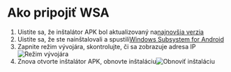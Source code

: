 # Ako pripojiť WSA
1. Uistite sa, že inštalátor APK bol aktualizovaný na[najnovšia verzia](https://www.microsoft.com/store/productId/9P2JFQ43FPPG "APK Installer")
2. Uistite sa, že ste nainštalovali a spustili[Windows Subsystem for Android](https://www.microsoft.com/store/productId/9P3395VX91NR)
3. Zapnite režim vývojára, skontrolujte, či sa zobrazuje adresa IP![Režim vývojára](https://raw.githubusercontent.com/Paving-Base/APK-Installer/screenshots/Documents/Tutorials/How%20To%20Connect%20WSA/Images/Snipaste_2022-10-02_19-02-09.png)
4. Znova otvorte inštalátor APK, obnovte inštaláciu![Obnoviť inštaláciu](https://raw.githubusercontent.com/Paving-Base/APK-Installer/screenshots/Documents/Tutorials/How%20To%20Connect%20WSA/Images/Snipaste_2022-10-02_17-34-04.png)
